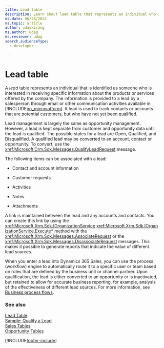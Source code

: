 ```yaml
---
title: Lead table
description: Learn about lead table that represents an individual who is interested in receiving specific information about products or services offered by the company.
ms.date: 06/28/2024
ms.topic: article
author: udaykirang
ms.author: udag
ms.reviewer: udag
search.audienceType: 
  - developer

---
```

# Lead table

A *lead* table represents an individual that is identified as someone who is interested in receiving specific information about the products or services offered by the company. The information is provided to a lead by a salesperson through email or other communication activities available in [!INCLUDE[pn_microsoftcrm](../../includes/pn-microsoftcrm.md)]. A lead is used to track contacts or accounts that are potential customers, but who have not yet been qualified.  
  
 Lead management is largely the same as opportunity management. However, a lead is kept separate from customer and opportunity data until the lead is qualified. The possible states for a lead are Open, Qualified, and Disqualified. A qualified lead may be converted to an account, contact or opportunity. To convert, use the <xref:Microsoft.Crm.Sdk.Messages.QualifyLeadRequest> message.  
  
 The following items can be associated with a lead:  
  
- Contact and account information  
  
- Customer requests  
  
- Activities  
  
- Notes  
  
- Attachments  
  
A link is maintained between the lead and any accounts and contacts. You can create this link by using the <xref:Microsoft.Xrm.Sdk.IOrganizationService>.<xref:Microsoft.Xrm.Sdk.IOrganizationService.Execute*> method with the <xref:Microsoft.Xrm.Sdk.Messages.AssociateRequest> or the <xref:Microsoft.Xrm.Sdk.Messages.DisassociateRequest> messages. This makes it possible to generate reports that indicate the value of different lead sources.  
  
When you enter a lead into Dynamics 365 Sales, you can use the process (workflow) engine to automatically route it to a specific user or team based on rules that are defined by the business unit or channel partner. Upon qualification, the lead is either converted to an opportunity or is inactivated, but retained to allow for accurate business reporting, for example, analysis of the effectiveness of different lead sources. For more information, see [Business process flows](/power-automate/business-process-flows-overview).  
  
### See also  
 [Lead Table](entities/lead.md)   
 [Sample: Qualify a Lead](sample-qualify-lead.md)   
 [Sales Tables](sales-entities-lead-opportunity-competitor-quote-order-invoice.md)   
 [Opportunity Tables](opportunity-entities.md)


[!INCLUDE[footer-include](../../includes/footer-banner.md)]
